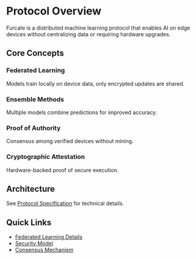 # Protocol Overview

Furcate is a distributed machine learning protocol that enables AI on edge devices without centralizing data or requiring hardware upgrades.

## Core Concepts

### Federated Learning
Models train locally on device data, only encrypted updates are shared.

### Ensemble Methods
Multiple models combine predictions for improved accuracy.

### Proof of Authority
Consensus among verified devices without mining.

### Cryptographic Attestation
Hardware-backed proof of secure execution.

## Architecture

See [Protocol Specification](https://github.com/furcateresearch/furcate-protocol) for technical details.

## Quick Links

- [Federated Learning Details](federated-learning.md)
- [Security Model](security-model.md)
- [Consensus Mechanism](consensus.md)
